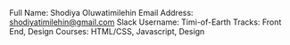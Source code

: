 Full Name: Shodiya Oluwatimilehin
Email Address: shodiyatimilehin@gmail.com
Slack Username: Timi-of-Earth
Tracks: Front End, Design
Courses: HTML/CSS, Javascript, Design
